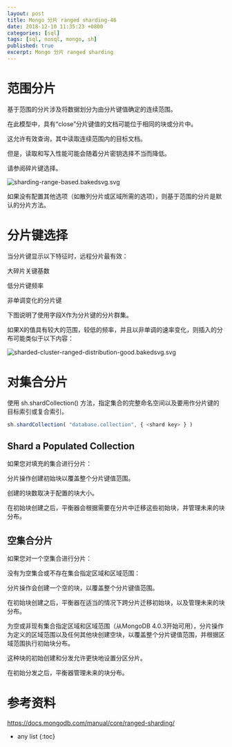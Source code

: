 ```yaml
---
layout: post
title: Mongo 分片 ranged sharding-46
date: 2018-12-10 11:35:23 +0800
categories: [sql]
tags: [sql, nosql, mongo, sh]
published: true
excerpt: Mongo 分片 ranged sharding
---
```


# 范围分片

基于范围的分片涉及将数据划分为由分片键值确定的连续范围。 

在此模型中，具有“close”分片键值的文档可能位于相同的块或分片中。 

这允许有效查询，其中读取连续范围内的目标文档。 

但是，读取和写入性能可能会随着分片密钥选择不当而降低。 

请参阅碎片键选择。

![sharding-range-based.bakedsvg.svg](https://docs.mongodb.com/manual/_images/sharding-range-based.bakedsvg.svg)

如果没有配置其他选项（如散列分片或区域所需的选项），则基于范围的分片是默认的分片方法。

# 分片键选择

当分片键显示以下特征时，远程分片最有效：

大碎片关键基数

低分片键频率

非单调变化的分片键

下图说明了使用字段X作为分片键的分片群集。 

如果X的值具有较大的范围，较低的频率，并且以非单调的速率变化，则插入的分布可能类似于以下内容：

![sharded-cluster-ranged-distribution-good.bakedsvg.svg](https://docs.mongodb.com/manual/_images/sharded-cluster-ranged-distribution-good.bakedsvg.svg)

# 对集合分片

使用 sh.shardCollection() 方法，指定集合的完整命名空间以及要用作分片键的目标索引或复合索引。

```js
sh.shardCollection( "database.collection", { <shard key> } )
```

## Shard a Populated Collection

如果您对填充的集合进行分片：

分片操作创建初始块以覆盖整个分片键值范围。 

创建的块数取决于配置的块大小。

在初始块创建之后，平衡器会根据需要在分片中迁移这些初始块，并管理未来的块分布。

## 空集合分片

如果您对一个空集合进行分片：

没有为空集合或不存在集合指定区域和区域范围：

分片操作会创建一个空的块，以覆盖整个分片键值范围。

在初始块创建之后，平衡器在适当的情况下跨分片迁移初始块，以及管理未来的块分布。

为空或非现有集合指定区域和区域范围（从MongoDB 4.0.3开始可用），分片操作为定义的区域范围以及任何其他块创建空块，以覆盖整个分片键值范围，并根据区域范围执行初始块分布。 

这种块的初始创建和分发允许更快地设置分区分片。

在初始分发之后，平衡器管理未来的块分布。

# 参考资料

https://docs.mongodb.com/manual/core/ranged-sharding/

* any list
{:toc}